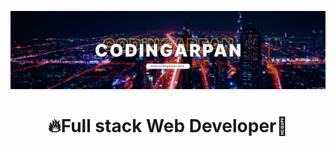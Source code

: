 ![Arpan Das | CodingArpan](/assets/images/headerimage.svg)

<h1 align="center">🔥Full stack Web Developer🏅</h1>